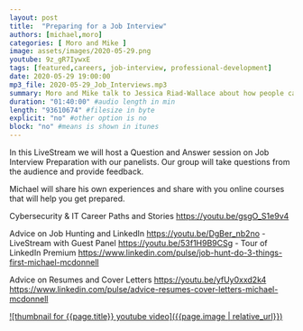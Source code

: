 ```yaml
---
layout: post
title:  "Preparing for a Job Interview"
authors: [michael,moro]
categories: [ Moro and Mike ]
image: assets/images/2020-05-29.png
youtube: 9z_gR7IywxE
tags: [featured,careers, job-interview, professional-development]
date: 2020-05-29 19:00:00
mp3_file: 2020-05-29_Job_Interviews.mp3
summary: Moro and Mike talk to Jessica Riad-Wallace about how people can prepare for job interviews.
duration: "01:40:00" #audio length in min
length: "93610674" #filesize in byte
explicit: "no" #other option is no
block: "no" #means is shown in itunes
---
```

In this LiveStream we will host a Question and Answer session on Job Interview Preparation with our panelists. Our group will take questions from the audience and provide feedback.

Michael will share his own experiences and share with you online courses that will help you get prepared.

Cybersecurity & IT Career Paths and Stories
  <https://youtu.be/gsgO_S1e9v4>

Advice on Job Hunting and LinkedIn
  <https://youtu.be/DgBer_nb2no> - LiveStream with Guest Panel
  <https://youtu.be/53f1H9B9CSg> - Tour of LinkedIn Premium
  <https://www.linkedin.com/pulse/job-hunt-do-3-things-first-michael-mcdonnell>

Advice on Resumes and Cover Letters
  <https://youtu.be/yfUy0xxd2k4>
  <https://www.linkedin.com/pulse/advice-resumes-cover-letters-michael-mcdonnell>

[![thumbnail for {{page.title}} youtube video]({{page.image | relative_url}})](https://youtu.be/{{page.youtube}} "{{page.title}}")
